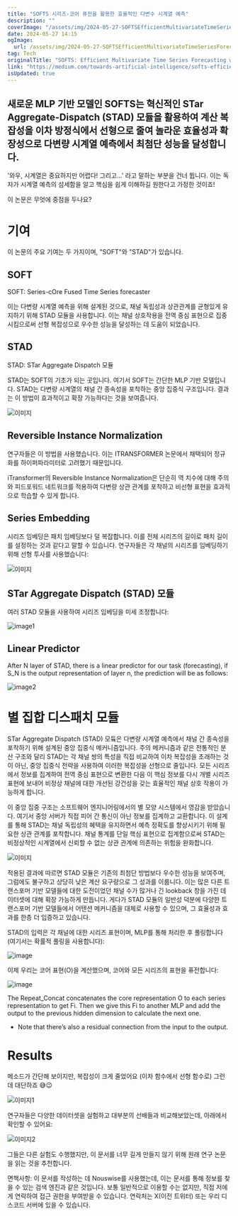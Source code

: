 ```yaml
---
title: "SOFTS 시리즈-코어 퓨전을 활용한 효율적인 다변수 시계열 예측"
description: ""
coverImage: "/assets/img/2024-05-27-SOFTSEfficientMultivariateTimeSeriesForecastingwithSeries-CoreFusion_0.png"
date: 2024-05-27 14:15
ogImage:
  url: /assets/img/2024-05-27-SOFTSEfficientMultivariateTimeSeriesForecastingwithSeries-CoreFusion_0.png
tag: Tech
originalTitle: "SOFTS: Efficient Multivariate Time Series Forecasting with Series-Core Fusion"
link: "https://medium.com/towards-artificial-intelligence/softs-efficient-multivariate-time-series-forecasting-with-series-core-fusion-0ac40d2adcd2"
isUpdated: true
---
```


## 새로운 MLP 기반 모델인 SOFTS는 혁신적인 STar Aggregate-Dispatch (STAD) 모듈을 활용하여 계산 복잡성을 이차 방정식에서 선형으로 줄여 놀라운 효율성과 확장성으로 다변량 시계열 예측에서 최첨단 성능을 달성합니다.

'와우, 시계열은 중요하지만 어렵다! 그리고...' 라고 말하는 부분을 건너 뜁니다. 이는 독자가 시계열 예측의 섬세함을 알고 핵심을 쉽게 이해하길 원한다고 가정한 것이죠!

이 논문은 무엇에 중점을 두나요?

# 기여

<div class="content-ad"></div>

이 논문의 주요 기여는 두 가지이며, "SOFT"와 "STAD"가 있습니다.

## SOFT

SOFT: Series-cOre Fused Time Series forecaster

이는 다변량 시계열 예측을 위해 설계된 것으로, 채널 독립성과 상관관계를 균형있게 유지하기 위해 STAD 모듈을 사용합니다. 이는 채널 상호작용을 전역 중심 표현으로 집중시킴으로써 선형 복잡성으로 우수한 성능을 달성하는 데 도움이 되었습니다.

<div class="content-ad"></div>

## STAD

STAD: STar Aggregate Dispatch 모듈

STAD는 SOFT의 기초가 되는 곳입니다. 여기서 SOFT는 간단한 MLP 기반 모델입니다. STAD는 다변량 시계열의 채널 간 종속성을 포착하는 중앙 집중식 구조입니다. 결과는 이 방법이 효과적이고 확장 가능하다는 것을 보여줍니다.

![이미지](/assets/img/2024-05-27-SOFTSEfficientMultivariateTimeSeriesForecastingwithSeries-CoreFusion_0.png)

<div class="content-ad"></div>

## Reversible Instance Normalization

연구자들은 이 방법을 사용했습니다. 이는 ITRANSFORMER 논문에서 채택되어 정규화를 하이퍼파라미터로 고려했기 때문입니다.

iTransformer의 Reversible Instance Normalization은 단순히 역 치수에 대해 주의와 피드포워드 네트워크를 적용하여 다변량 상관 관계를 포착하고 비선형 표현을 효과적으로 학습할 수 있게 합니다.

## Series Embedding

<div class="content-ad"></div>

시리즈 임베딩은 패치 임베딩보다 덜 복잡합니다. 이를 전체 시리즈의 길이로 패치 길이를 설정하는 것과 같다고 말할 수 있습니다. 연구자들은 각 채널의 시리즈를 임베딩하기 위해 선형 투사를 사용했습니다:

![이미지](/assets/img/2024-05-27-SOFTSEfficientMultivariateTimeSeriesForecastingwithSeries-CoreFusion_1.png)

## STar Aggregate Dispatch (STAD) 모듈

여러 STAD 모듈을 사용하여 시리즈 임베딩을 미세 조정합니다:

<div class="content-ad"></div>

![image1](/assets/img/2024-05-27-SOFTSEfficientMultivariateTimeSeriesForecastingwithSeries-CoreFusion_2.png)

## Linear Predictor

After N layer of STAD, there is a linear predictor for our task (forecasting), if S_N is the output representation of layer n, the prediction will be as follows:

![image2](/assets/img/2024-05-27-SOFTSEfficientMultivariateTimeSeriesForecastingwithSeries-CoreFusion_3.png)

<div class="content-ad"></div>

# 별 집합 디스패치 모듈

STar Aggregate Dispatch (STAD) 모듘은 다변량 시계열 예측에서 채널 간 종속성을 포착하기 위해 설계된 중앙 집중식 메커니즘입니다. 주의 메커니즘과 같은 전통적인 분산 구조와 달리 STAD는 각 채널 쌍의 특성을 직접 비교하여 이차 복잡성을 초래하는 것이 아닌, 중앙 집중식 전략을 사용하여 이러한 복잡성을 선형으로 줄입니다. 모든 시리즈에서 정보를 집계하여 전역 중심 표현으로 변환한 다음 이 핵심 정보를 다시 개별 시리즈 표현에 보내어 비정상 채널에 대한 개선된 강건성을 갖는 효율적인 채널 상호 작용이 가능하게 합니다.

이 중앙 집중 구조는 소프트웨어 엔지니어링에서의 별 모양 시스템에서 영감을 받았습니다. 여기서 중앙 서버가 직접 피어 간 통신이 아닌 정보를 집계하고 교환합니다. 이 설계를 통해 STAD는 채널 독립성의 혜택을 유지하면서 예측 정확도를 향상시키기 위해 필요한 상관 관계를 포착합니다. 채널 통계를 단일 핵심 표현으로 집계함으로써 STAD는 비정상적인 시계열에서 신뢰할 수 없는 상관 관계에 의존하는 위험을 완화합니다.

![이미지](/assets/img/2024-05-27-SOFTSEfficientMultivariateTimeSeriesForecastingwithSeries-CoreFusion_4.png)

<div class="content-ad"></div>

적용된 결과에 따르면 STAD 모듈은 기존의 최첨단 방법보다 우수한 성능을 보여주며, 그럼에도 불구하고 상당히 낮은 계산 요구량으로 그 성과를 이룹니다. 이는 많은 다른 트랜스포머 기반 모델들에 대한 도전이었던 채널 수가 많거나 긴 lookback 창을 가진 데이터셋에 대해 확장 가능하게 만듭니다. 게다가 STAD 모듈의 일반성 덕분에 다양한 트랜스포머 기반 모델들에서 어텐션 메커니즘을 대체로 사용할 수 있으며, 그 효율성과 효과를 한층 더 입증하고 있습니다.

STAD의 입력은 각 채널에 대한 시리즈 표현이며, MLP를 통해 처리한 후 풀링합니다 (여기서는 확률적 풀링을 사용합니다):

![image](/assets/img/2024-05-27-SOFTSEfficientMultivariateTimeSeriesForecastingwithSeries-CoreFusion_5.png)

이제 우리는 코어 표현(O)을 계산했으며, 코어와 모든 시리즈의 표현을 퓨전합니다:

<div class="content-ad"></div>

![image](/assets/img/2024-05-27-SOFTSEfficientMultivariateTimeSeriesForecastingwithSeries-CoreFusion_6.png)

The Repeat_Concat concatenates the core representation O to each series representation to get Fi. Then we give this Fi to another MLP and add the output to the previous hidden dimension to calculate the next one.

- Note that there’s also a residual connection from the input to the output.

# Results

<div class="content-ad"></div>

메소드가 간단해 보이지만, 복잡성이 크게 줄었어요 (이차 함수에서 선형 함수로) 그런데 대단하죠 😅😉

![이미지1](/assets/img/2024-05-27-SOFTSEfficientMultivariateTimeSeriesForecastingwithSeries-CoreFusion_7.png)

연구자들은 다양한 데이터셋을 실험하고 대부분의 선배들과 비교해보았는데, 아래에서 확인할 수 있어요:

![이미지2](/assets/img/2024-05-27-SOFTSEfficientMultivariateTimeSeriesForecastingwithSeries-CoreFusion_8.png)

<div class="content-ad"></div>

그들은 다른 실험도 수행했지만, 이 문서를 너무 길게 만들지 않기 위해 원래 연구 논문을 읽는 것을 추천합니다.

면책사항: 이 문서를 작성하는 데 Nouswise를 사용했는데, 이는 문서를 통해 정보를 찾을 수 있는 검색 엔진과 같은 것입니다. 보통 일반적으로 이용할 수는 없지만, 직접 저에게 연락하여 접근 권한을 부여받을 수 있습니다. 연락처는 X(이전 트위터) 또는 우리 디스코드 서버에 있을 수 있습니다.

